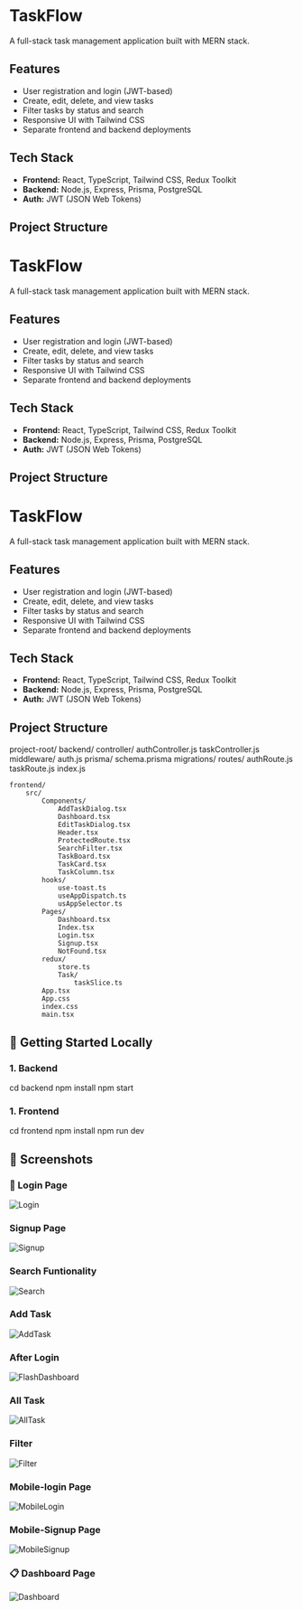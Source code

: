 # TaskFlow

A full-stack task management application built with MERN stack.

## Features

- User registration and login (JWT-based)
- Create, edit, delete, and view tasks
- Filter tasks by status and search
- Responsive UI with Tailwind CSS
- Separate frontend and backend deployments

## Tech Stack

- **Frontend:** React, TypeScript, Tailwind CSS, Redux Toolkit
- **Backend:** Node.js, Express, Prisma, PostgreSQL
- **Auth:** JWT (JSON Web Tokens)

## Project Structure
# TaskFlow

A full-stack task management application built with MERN stack.

## Features

- User registration and login (JWT-based)
- Create, edit, delete, and view tasks
- Filter tasks by status and search
- Responsive UI with Tailwind CSS
- Separate frontend and backend deployments

## Tech Stack

- **Frontend:** React, TypeScript, Tailwind CSS, Redux Toolkit
- **Backend:** Node.js, Express, Prisma, PostgreSQL
- **Auth:** JWT (JSON Web Tokens)

## Project Structure

# TaskFlow

A full-stack task management application built with MERN stack.

## Features

- User registration and login (JWT-based)
- Create, edit, delete, and view tasks
- Filter tasks by status and search
- Responsive UI with Tailwind CSS
- Separate frontend and backend deployments

## Tech Stack

- **Frontend:** React, TypeScript, Tailwind CSS, Redux Toolkit
- **Backend:** Node.js, Express, Prisma, PostgreSQL
- **Auth:** JWT (JSON Web Tokens)

## Project Structure
project-root/
    backend/
        controller/
            authController.js
            taskController.js
        middleware/
            auth.js
        prisma/
            schema.prisma
            migrations/
        routes/
            authRoute.js
            taskRoute.js
        index.js
    
    frontend/
        src/
            Components/
                AddTaskDialog.tsx
                Dashboard.tsx
                EditTaskDialog.tsx
                Header.tsx
                ProtectedRoute.tsx
                SearchFilter.tsx
                TaskBoard.tsx
                TaskCard.tsx
                TaskColumn.tsx
            hooks/
                use-toast.ts
                useAppDispatch.ts
                usAppSelector.ts
            Pages/
                Dashboard.tsx
                Index.tsx
                Login.tsx
                Signup.tsx
                NotFound.tsx
            redux/
                store.ts
                Task/
                    taskSlice.ts
            App.tsx
            App.css
            index.css
            main.tsx

## 🧪 Getting Started Locally

### 1. Backend

cd backend
npm install
npm start

### 1. Frontend
cd frontend
npm install
npm run dev

## 📸 Screenshots

### 🔐 Login Page
![Login](./screenshots/login.png)

### Signup Page
![Signup](./screenshots/signup.png)

### Search Funtionality
![Search](./screenshots/Search.png)

### Add Task
![AddTask](./screenshots/AddTask.png)

### After Login
![FlashDashboard](./screenshots/FlashDashboard.png)

### All Task
![AllTask](./screenshots/AllTask.png)

### Filter
![Filter](./screenshots/Filter.png)

### Mobile-login Page
![MobileLogin](./screenshots/mobile-login.png)

### Mobile-Signup Page
![MobileSignup](./screenshots/mobile-signup.png)

### 📋 Dashboard Page
![Dashboard](./screenshots/dashboard.png)